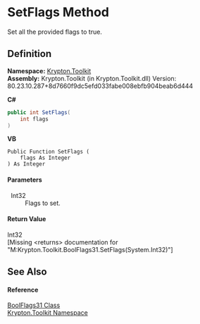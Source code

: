 # SetFlags Method


Set all the provided flags to true.



## Definition
**Namespace:** <a href="79d2eac2-21f4-54ff-7552-b20c33c30600.md">Krypton.Toolkit</a>  
**Assembly:** Krypton.Toolkit (in Krypton.Toolkit.dll) Version: 80.23.10.287+8d7660f9dc5efd033fabe008ebfb904beab6d444

**C#**
``` C#
public int SetFlags(
	int flags
)
```
**VB**
``` VB
Public Function SetFlags ( 
	flags As Integer
) As Integer
```



#### Parameters
<dl><dt>  Int32</dt><dd>Flags to set.</dd></dl>

#### Return Value
Int32  
\[Missing &lt;returns&gt; documentation for "M:Krypton.Toolkit.BoolFlags31.SetFlags(System.Int32)"\]

## See Also


#### Reference
<a href="de9bc2c8-6be9-8316-37c8-2ee99609b97c.md">BoolFlags31 Class</a>  
<a href="79d2eac2-21f4-54ff-7552-b20c33c30600.md">Krypton.Toolkit Namespace</a>  

